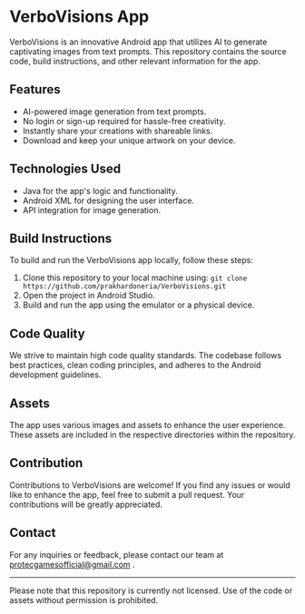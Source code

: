 # VerboVisions App

VerboVisions is an innovative Android app that utilizes AI to generate captivating images from text prompts. This repository contains the source code, build instructions, and other relevant information for the app.

## Features

- AI-powered image generation from text prompts.
- No login or sign-up required for hassle-free creativity.
- Instantly share your creations with shareable links.
- Download and keep your unique artwork on your device.

## Technologies Used

- Java for the app's logic and functionality.
- Android XML for designing the user interface.
- API integration for image generation.

## Build Instructions

To build and run the VerboVisions app locally, follow these steps:

1. Clone this repository to your local machine using: `git clone https://github.com/prakhardoneria/VerboVisions.git`
2. Open the project in Android Studio.
3. Build and run the app using the emulator or a physical device.

## Code Quality

We strive to maintain high code quality standards. The codebase follows best practices, clean coding principles, and adheres to the Android development guidelines.

## Assets

The app uses various images and assets to enhance the user experience. These assets are included in the respective directories within the repository.

## Contribution

Contributions to VerboVisions are welcome! If you find any issues or would like to enhance the app, feel free to submit a pull request. Your contributions will be greatly appreciated.

## Contact

For any inquiries or feedback, please contact our team at protecgamesofficial@gmail.com .

---

Please note that this repository is currently not licensed. Use of the code or assets without permission is prohibited.

